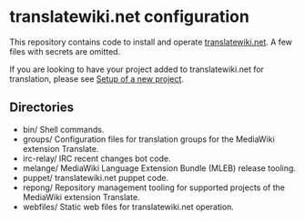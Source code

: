 # translatewiki.net configuration

This repository contains code to install and operate [translatewiki.net](https://translatewiki.net). A few files with secrets are omitted.

If you are looking to have your project added to translatewiki.net for translation, please see [Setup of a new project](https://translatewiki.net/wiki/Setup_of_a_new_project).

## Directories

* bin/        Shell commands.
* groups/     Configuration files for translation groups for the MediaWiki extension Translate.
* irc-relay/  IRC recent changes bot code.
* melange/    MediaWiki Language Extension Bundle (MLEB) release tooling.
* puppet/     translatewiki.net puppet code.
* repong/     Repository management tooling for supported projects of the MediaWiki extension Translate.
* webfiles/   Static web files for translatewiki.net operation.
